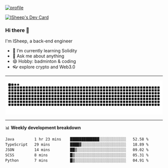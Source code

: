 [![profile](https://user-images.githubusercontent.com/54968314/208005045-e4b42f3b-833d-4242-bfcc-e764865553a2.svg)](https://www.calligrapher.ai/)

<a href="https://app.daily.dev/linziyang1106"><img src="https://api.daily.dev/devcards/v2/i4Spwx5Skx5FpTqWcwoit.png?r=kgx&type=wide" width="652" alt="ISheep's Dev Card"/></a>

### Hi there 🐏

I'm ISheep, a back-end engineer

- 🔭 I’m currently learning Solidity
- 💬 Ask me about anything
- 😄 Hobby: badminton & coding
- 👓 explore crypto and Web3.0

-------

![](https://raw.githubusercontent.com/ISheepp/ISheepp/output/github-contribution-grid-snake.svg)

-------

📊 **Weekly development breakdown**
<!--START_SECTION:waka-->

```txt
Java         1 hr 23 mins    █████████████░░░░░░░░░░░░   52.58 %
TypeScript   29 mins         ████▓░░░░░░░░░░░░░░░░░░░░   18.89 %
JSON         14 mins         ██▒░░░░░░░░░░░░░░░░░░░░░░   09.02 %
SCSS         8 mins          █▒░░░░░░░░░░░░░░░░░░░░░░░   05.31 %
Python       7 mins          █▒░░░░░░░░░░░░░░░░░░░░░░░   04.91 %
```

<!--END_SECTION:waka-->

